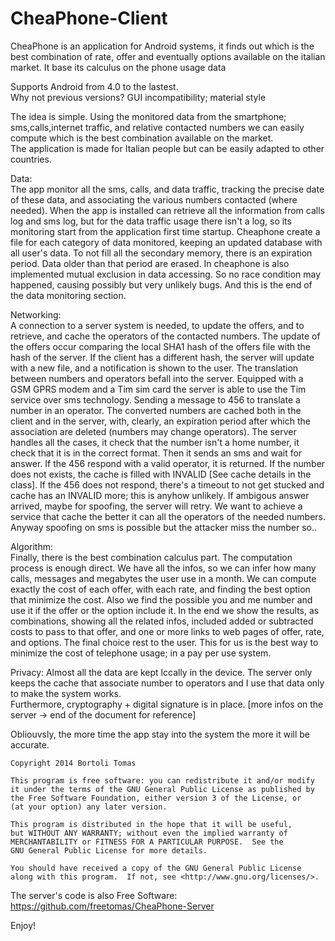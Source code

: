 # CheaPhone-Client
CheaPhone is an application for Android systems, it finds out which is the best combination of rate, offer and eventually options available on the italian market. It base its calculus on the phone usage data

Supports Android from 4.0 to the lastest. <br/>
Why not previous versions? GUI incompatibility; material style<br/>

The idea is simple. Using the monitored data from the smartphone; sms,calls,internet traffic, and relative contacted numbers we can easily compute which is the best combination available on the market.<br/>
The application is made for Italian people but can be easily adapted to other countries.

Data:<br/>
The app monitor all the sms, calls, and data traffic, tracking the precise date of these data, and associating the various numbers contacted (where needed). When the app is installed can retrieve all the information from calls log and sms log, but for the data traffic usage there isn't a log, so its monitoring start from the application first time startup. Cheaphone create a file for each category of data monitored, keeping an updated database with all user's data. To not fill all the secondary memory, there is an expiration period. Data older than that period are erased. In cheaphone is also implemented mutual exclusion in data accessing. So no race condition may happened, causing possibly but very unlikely bugs. And this is the end of the data monitoring section.

Networking:<br/>
A connection to a server system is needed, to update the offers, and to retrieve, and cache the operators of the contacted numbers. The update of the offers occur comparing the local SHA1 hash of the offers file with the hash of the server. If the client has a different hash, the server will update with a new file, and a notification is shown to the user. The translation between numbers and operators befall into the server. Equipped with a GSM GPRS modem and a Tim sim card the server is able to use the Tim service over sms technology. Sending a message to 456 to translate a number in an operator. The converted numbers are cached both in the client and in the server, with, clearly, an expiration period after which the association are deleted (numbers may change operators).  The server handles all the cases, it check that the number isn't a home number, it check that it is in the correct format. Then it sends an sms and wait for answer. If the 456 respond with a valid operator, it is returned. If the number does not exists, the cache is filled with INVALID [See cache details in the class]. If the 456 does not respond, there's a timeout to not get stucked and cache has an INVALID more; this is anyhow unlikely. If ambigous answer arrived, maybe for spoofing, the server will retry. We want to achieve a service that cache the better it can all the operators of the needed numbers. Anyway spoofing on sms is possible but the attacker miss the number so..

Algorithm:<br/>
Finally, there is the best combination calculus part. The computation process is enough direct. We have all the infos, so we can infer how many calls, messages and megabytes the user use in a month. We can compute exactly the cost of each offer, with each rate, and finding the best option that minimize the cost. Also we find the possible you and me number and use it if the offer or the option include it. In the end we show the results, as combinations, showing all the related infos, included added or subtracted costs to pass to that offer, and one or more links to web pages of offer, rate, and options. The final choice rest to the user. This for us is the best way to minimize the cost of telephone usage; in a pay per use system. 

Privacy:
Almost all the data are kept lccally in the device. The server only keeps the cache that associate number to operators and I use that data only to make the system works. <br>
Furthermore, cryptography + digital signature is in place. [more infos on the server -> end of the document for reference]

Obliouvsly, the more time the app stay into the system the more it will be accurate. 

    Copyright 2014 Bortoli Tomas

    This program is free software: you can redistribute it and/or modify
    it under the terms of the GNU General Public License as published by
    the Free Software Foundation, either version 3 of the License, or
    (at your option) any later version.

    This program is distributed in the hope that it will be useful,
    but WITHOUT ANY WARRANTY; without even the implied warranty of
    MERCHANTABILITY or FITNESS FOR A PARTICULAR PURPOSE.  See the
    GNU General Public License for more details.

    You should have received a copy of the GNU General Public License
    along with this program.  If not, see <http://www.gnu.org/licenses/>.


The server's code is also Free Software: https://github.com/freetomas/CheaPhone-Server

Enjoy! 
